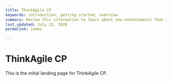 ```yaml
---
title: ThinkAgile CP
keywords: introduction, getting started, overview
summary: Review this information to learn about new enhancements that are included in each version of ThinkAgile CP.
last_updated: July 22, 2020
permalink: index

---
```



# ThinkAgile CP

This is the initial landing page for ThinkAgile CP.



